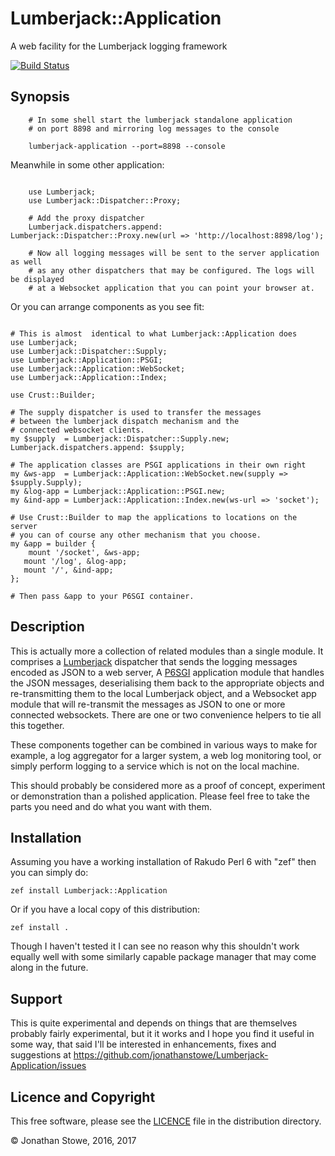 # Lumberjack::Application

A web facility for the Lumberjack logging framework

[![Build Status](https://travis-ci.org/jonathanstowe/Lumberjack-Application.svg?branch=master)](https://travis-ci.org/jonathanstowe/Lumberjack-Application)

## Synopsis

```
	# In some shell start the lumberjack standalone application
	# on port 8898 and mirroring log messages to the console

	lumberjack-application --port=8898 --console
```
Meanwhile in some other application:

```perl6

	use Lumberjack;
	use Lumberjack::Dispatcher::Proxy;

	# Add the proxy dispatcher
	Lumberjack.dispatchers.append: Lumberjack::Dispatcher::Proxy.new(url => 'http://localhost:8898/log');

	# Now all logging messages will be sent to the server application as well
	# as any other dispatchers that may be configured. The logs will be displayed
	# at a Websocket application that you can point your browser at.

```
Or you can arrange components as you see fit:
```perl6

# This is almost  identical to what Lumberjack::Application does
use Lumberjack;
use Lumberjack::Dispatcher::Supply;
use Lumberjack::Application::PSGI;
use Lumberjack::Application::WebSocket;
use Lumberjack::Application::Index;

use Crust::Builder;

# The supply dispatcher is used to transfer the messages
# between the lumberjack dispatch mechanism and the
# connected websocket clients.
my $supply  = Lumberjack::Dispatcher::Supply.new;
Lumberjack.dispatchers.append: $supply;

# The application classes are PSGI applications in their own right
my &ws-app  = Lumberjack::Application::WebSocket.new(supply => $supply.Supply);
my &log-app = Lumberjack::Application::PSGI.new;
my &ind-app = Lumberjack::Application::Index.new(ws-url => 'socket');

# Use Crust::Builder to map the applications to locations on the server
# you can of course any other mechanism that you choose.
my &app = builder {
	mount '/socket', &ws-app;
   mount '/log', &log-app;
   mount '/', &ind-app;
};

# Then pass &app to your P6SGI container.
```

## Description

This is actually more a collection of related
modules than a single module. It comprises a
[Lumberjack](https://github.com/jonathanstowe/Lumberjack) dispatcher
that sends the logging messages encoded as JSON to a web server,
A [P6SGI](https://github.com/zostay/P6SGI) application module that
handles the JSON messages, deserialising them back to the appropriate
objects and re-transmitting them to the local Lumberjack object, and a
Websocket app module that will re-transmit the messages as JSON to one
or more connected websockets.  There are one or two convenience helpers
to tie all this together.

These components together can be combined in various ways to make for
example, a log aggregator for a larger system, a web log monitoring tool,
or simply perform logging to a service which is not on the local machine.

This should probably be considered more as a proof of concept, experiment
or demonstration than a polished application.  Please feel free to take
the parts you need and do what you want with them.

## Installation

Assuming you have a working installation of Rakudo Perl 6 with "zef"
then you can simply do:

	zef install Lumberjack::Application

Or if you have a local copy of this distribution:

	zef install .

Though I haven't tested it I can see no reason why this shouldn't work
equally well with some similarly capable package manager that
may come along in the future.

## Support

This is quite experimental and depends on things that are themselves
probably fairly experimental, but it it works and I hope you find it
useful in some way, that said I'll be interested in enhancements,
fixes and suggestions at https://github.com/jonathanstowe/Lumberjack-Application/issues

## Licence and Copyright

This free software, please see the [LICENCE](LICENCE) file in the distribution
directory.

© Jonathan Stowe, 2016, 2017


